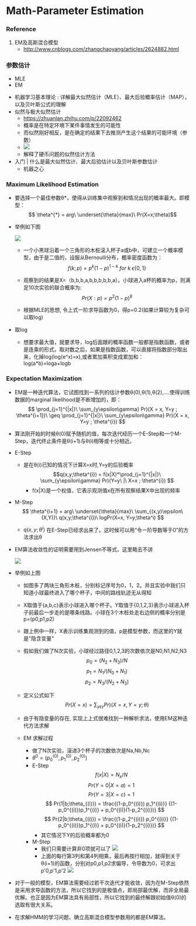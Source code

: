 # Math-Parameter Estimation

### Reference
1. EM及高斯混合模型
    + http://www.cnblogs.com/zhangchaoyang/articles/2624882.html

### 参数估计
+ MLE
+ EM
- 机器学习基本理论 : 详解最大似然估计（MLE）、最大后验概率估计（MAP），以及贝叶斯公式的理解
- 似然与极大似然估计
	- https://zhuanlan.zhihu.com/p/22092462
	- 概率是在特定环境下某件事情发生的可能性
	- 而似然刚好相反，是在确定的结果下去推测产生这个结果的可能环境（参数）
	- ![](https://www.zhihu.com/equation?tex=%5Cmathcal%7BL%7D%28%5Ctheta%7Cx%29+%3DP%28x%7C%5Ctheta%29)
	- 解释了硬币问题的似然估计方法
- 入门 | 什么是最大似然估计、最大后验估计以及贝叶斯参数估计
	- 机器之心

### Maximum Likelihood Estimation
+ 要选择一个最佳参数θ*，使得从训练集中观察到和情况出现的概率最大。即模型：
    $$ \theta^{*} = arg\ \underset{\theta}{max}\ Pr(X=x;\theta)$$
+ 举例如下图
    
    ![](https://pic002.cnblogs.com/images/2012/103496/2012080420441173.png)
    
    + 一个小黑球沿着一个三角形的木桩滚入杯子a或b中，可建立一个概率模型，由于是二值的，设服从Bernoulli分布，概率密度函数为：
        $$f(k;p)=p^k(1-p)^{1-k} \  for\ k\ \epsilon \{0,1\} $$
    + 观察到的结果是X=（b,b,b,a,b,b,b,b,b,a）。小球进入a杯的概率为p，则满足10次实验的联合概率为:
        $$ Pr(X:p) = p^2(1-p)^8$$

    + 根据MLE的思想, 令上式一阶求导函数为0，得p=0.2(如果计算较为复杂可以取log)

+ 取log
    + 想要求最大值，就要求导，log后面跟的概率函数一般都是指数函数，或者是连乘的形式，取对数之后，如果是指数函数，可以直接将指数部分取出来，化掉log(log(e^x)=x),或者累加乘积变成累加和：log(a*b)=loga+logb

### Expectation Maximization
+ EM是一种迭代算法，它试图找到一系列的估计参数θ(0),θ(1),θ(2),....使得训练数据的marginal likelihood是不断增加的，即：
    $$
    \prod_{j=1}^{|x|}\ \sum_{y\epsilon\gamma} Pr)(X = x, Y=y ; \theta^{i+1})\ \geq \prod_{j=1}^{|x|}\ \sum_{y\epsilon\gamma} Pr)(X = x, Y=y ; \theta^{i})
    $$
+ 算法刚开始的时候θ(0)赋予随机的值，每次迭代经历一个E-Step和一个M-Step，迭代终止条件是θ(i+1)与θ(i)相等或十分相近。
+ E-Step
    + 是在θ(i)已知的情况下计算X=x时,Y=y的后验概率
        $$q(x,y;\theta^{i}) = f(x|X)*\prod_{j=1}^{|x|}\ \sum_{y\epsilon\gamma} Pr)(Y=y\ |\ X=x ; \theta^{i}) $$
        + f(x|X)是一个权值，它表示观测值x在所有观察结果X中出现的频率
        
+ M-Step
    $$ \theta^{i+1} = arg\ \underset{\theta}{max}\ \sum_{(x,y)\epsilon\(X,Y)}\ q(x,y;\theta^{i})\ logPr(X=x, Y=y;\theta^i) $$
    + $q(x,y;\theta^{i})$ 在E-Step已经求出来了。这时候可以用“令一阶导数等于0”的方法求出θ
+ EM算法收敛性的证明需要用到Jensen不等式，这里略去不讲

   ![](https://pic002.cnblogs.com/images/2012/103496/2012080421094245.png)

+ 举例如上图
    +  如图多了两块三角形木桩，分别标记序号为0，1，2。并且实验中我们只知道小球最终进入了哪个杯子，中间的路线轨迹无从得知
    + X取值于{a,b,c}表示小球进入哪个杯子。Y取值于{0,1,2,3}表示小球进入杯子前最后一步走的是哪条线路。小球在3个木桩处走右边侧的概率分别是p=(p0,p1,p2)
    + 跟上例中一样，X表示训练集观测到的值，p是模型参数，而这里的Y就是"隐含变量"
    + 假如我们做了N次实验，小球经过路径0,1,2,3的次数依次是N0,N1,N2,N3
        $$ p_0 = (N_2+N_3)/N$$
        $$ p_1 = N_1/(N_0 + N_1)$$
        $$ p_2 = N_3/(N_2 + N_3)$$

    + 定义公式如下
        $$ Pr(X=x) = \sum_{y\epsilon\gamma} Pr)(X = x, Y=y ; \theta)$$
    + 由于有隐变量的存在, 实现上上式很难找到一种解析求法，使用EM这种迭代方法求解
    + EM 求解过程
        +  做了N次实验，滚进3个杯子的次数依次是Na,Nb,Nc
        +  $\theta^0 = (p^{(0)}_0,p^{(0)}_1,p^{(0)}_2)$
        +  E-Step
            $$ f(x|X) = N_x/N $$
            $$ Pr(Y=0|X=a) =1 $$ 
            $$ Pr(Y=3|X=c) = 1 $$
            $$ Pr(1|b;\theta_{(i)}) = \frac{(1-p_0^{(i)}) p_1^{(i)}}  {(1-p_0^{(i)})p_1^{(i)} + p_0^{(i)}(1-p_2^{(i)})} $$
            $$ Pr(2|b;\theta_{(i)}) = \frac{(1-p_2^{(i)}) p_0^{(i)}}  {(1-p_0^{(i)})p_1^{(i)} + p_0^{(i)}(1-p_2^{(i)})} $$
            + 其它情况下Y的后验概率都为0
        + M-Step
            + 我们只需要计算非0项就可以了
            ![](https://pic002.cnblogs.com/images/2012/103496/2012080509161081.png)
            + 上面的每行第3列和第4列相乘，最后再按行相加，就得到关于θ(i+1)的函数，分别对p0,p1,p2求偏导，令导数为0，可求出p'0,p'1,p'2
            ![](https://pic002.cnblogs.com/images/2012/103496/2012080509231752.png)
+ 对于一般的模型，EM算法需要经过若干次迭代才能收敛，因为在M-Step依然是采用求导函数的方法，所以它找到的是极值点，即局部最优解，而非全局最优解。也正是因为EM算法具有局部性，所以它找到的最终解跟初始值θ(0)的选取有很大关系。

+ 在求解HMM的学习问题、确立高斯混合模型参数用的都是EM算法。